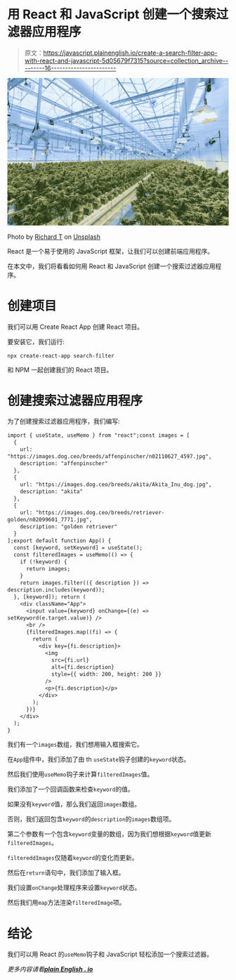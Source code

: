# 用 React 和 JavaScript 创建一个搜索过滤器应用程序

> 原文：<https://javascript.plainenglish.io/create-a-search-filter-app-with-react-and-javascript-5d05679f7315?source=collection_archive---------16----------------------->

![](img/0a1a23354f36916ca9bcabba42b128f3.png)

Photo by [Richard T](https://unsplash.com/@newhighmediagroup?utm_source=medium&utm_medium=referral) on [Unsplash](https://unsplash.com?utm_source=medium&utm_medium=referral)

React 是一个易于使用的 JavaScript 框架，让我们可以创建前端应用程序。

在本文中，我们将看看如何用 React 和 JavaScript 创建一个搜索过滤器应用程序。

# 创建项目

我们可以用 Create React App 创建 React 项目。

要安装它，我们运行:

```
npx create-react-app search-filter
```

和 NPM 一起创建我们的 React 项目。

# 创建搜索过滤器应用程序

为了创建搜索过滤器应用程序，我们编写:

```
import { useState, useMemo } from "react";const images = [
  {
    url: "https://images.dog.ceo/breeds/affenpinscher/n02110627_4597.jpg",
    description: "affenpinscher"
  },
  {
    url: "https://images.dog.ceo/breeds/akita/Akita_Inu_dog.jpg",
    description: "akita"
  },
  {
    url: "https://images.dog.ceo/breeds/retriever-golden/n02099601_7771.jpg",
    description: "golden retriever"
  }
];export default function App() {
  const [keyword, setKeyword] = useState();
  const filteredImages = useMemo(() => {
    if (!keyword) {
      return images;
    }
    return images.filter(({ description }) => description.includes(keyword));
  }, [keyword]); return (
    <div className="App">
      <input value={keyword} onChange={(e) => setKeyword(e.target.value)} />
      <br />
      {filteredImages.map((fi) => {
        return (
          <div key={fi.description}>
            <img
              src={fi.url}
              alt={fi.description}
              style={{ width: 200, height: 200 }}
            />
            <p>{fi.description}</p>
          </div>
        );
      })}
    </div>
  );
}
```

我们有一个`images`数组，我们想用输入框搜索它。

在`App`组件中，我们添加了由 th `useState`钩子创建的`keyword`状态。

然后我们使用`useMemo`钩子来计算`filteredImages`值。

我们添加了一个回调函数来检查`keyword`的值。

如果没有`keyword`值，那么我们返回`images`数组。

否则，我们返回包含`keyword`的`description`的`images`数组项。

第二个参数有一个包含`keyword`变量的数组，因为我们想根据`keyword`值更新`filteredImages`。

`filtereddImages`仅随着`keyword`的变化而更新。

然后在`return`语句中，我们添加了输入框。

我们设置`onChange`处理程序来设置`keyword`状态。

然后我们用`map`方法渲染`filteredImage`项。

# 结论

我们可以用 React 的`useMemo`钩子和 JavaScript 轻松添加一个搜索过滤器。

*更多内容请看*[***plain English . io***](https://plainenglish.io/)